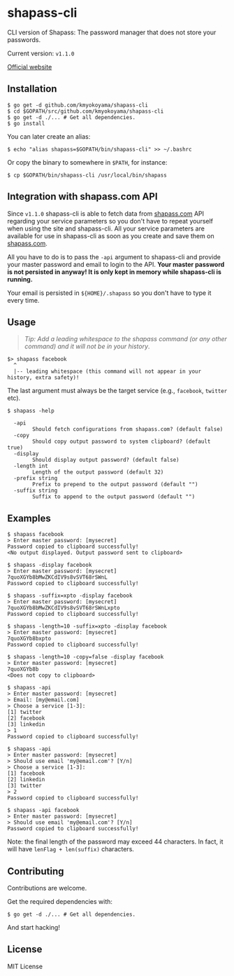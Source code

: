 # shapass-cli

CLI version of Shapass: The password manager that does not store your passwords.

Current version: `v1.1.0`

[Official website](https://shapass.com/)

## Installation

```
$ go get -d github.com/kmyokoyama/shapass-cli
$ cd $GOPATH/src/github.com/kmyokoyama/shapass-cli
$ go get -d ./... # Get all dependencies.
$ go install
```

You can later create an alias:

```
$ echo "alias shapass=$GOPATH/bin/shapass-cli" >> ~/.bashrc
```

Or copy the binary to somewhere in `$PATH`, for instance:

```
$ cp $GOPATH/bin/shapass-cli /usr/local/bin/shapass
```

## Integration with shapass.com API

Since `v1.1.0` shapass-cli is able to fetch data from [shapass.com](https://shapass.com/) API
regarding your service parameters so you don't have to repeat yourself when using the
site and shapass-cli. All your service parameters are available for use in shapass-cli
as soon as you create and save them on [shapass.com](https://shapass.com/).

All you have to do is to pass the `-api` argument to shapass-cli
and provide your master password and email to login to the API. **Your master password
is not persisted in anyway! It is only kept in memory while shapass-cli is running.**

Your email is persisted in `${HOME}/.shapass` so you don't have to type it every time.

## Usage

> *Tip: Add a leading whitespace to the shapass command (or any other command)
> and it will not be in your history*.

```
$> shapass facebook
  ^
  |-- leading whitespace (this command will not appear in your history, extra safety)!
```

The last argument must always be the target service (e.g., `facebook`, `twitter` etc).
```
$ shapass -help

  -api
        Should fetch configurations from shapass.com? (default false)
  -copy
        Should copy output password to system clipboard? (default true)
  -display
        Should display output password? (default false)
  -length int
        Length of the output password (default 32)
  -prefix string
        Prefix to prepend to the output password (default "")
  -suffix string
        Suffix to append to the output password (default "")
```

## Examples

```
$ shapass facebook
> Enter master password: [mysecret]
Password copied to clipboard successfully!
<No output displayed. Output password sent to clipboard>
```

```
$ shapass -display facebook
> Enter master password: [mysecret]
7quoXGYb8bMwZKCdIV9s8vSVT68rSWnL
Password copied to clipboard successfully!
```

```
$ shapass -suffix=xpto -display facebook
> Enter master password: [mysecret]
7quoXGYb8bMwZKCdIV9s8vSVT68rSWnLxpto
Password copied to clipboard successfully!
```

```
$ shapass -length=10 -suffix=xpto -display facebook
> Enter master password: [mysecret]
7quoXGYb8bxpto
Password copied to clipboard successfully!
```

```
$ shapass -length=10 -copy=false -display facebook
> Enter master password: [mysecret]
7quoXGYb8b
<Does not copy to clipboard>
```

```
$ shapass -api
> Enter master password: [mysecret]
> Email: [my@email.com]
> Choose a service [1-3]:
[1] twitter
[2] facebook
[3] linkedin
> 1
Password copied to clipboard successfully!
```

```
$ shapass -api
> Enter master password: [mysecret]
> Should use email 'my@email.com'? [Y/n] 
> Choose a service [1-3]:
[1] facebook
[2] linkedin
[3] twitter
> 2
Password copied to clipboard successfully!
```

```
$ shapass -api facebook
> Enter master password: [mysecret]
> Should use email 'my@email.com'? [Y/n] 
Password copied to clipboard successfully!
```

Note: the final length of the password may exceed 44 characters. In fact, it will have
`lenFlag + len(suffix)` characters.

## Contributing

Contributions are welcome.

Get the required dependencies with:

```
$ go get -d ./... # Get all dependencies.
```

And start hacking!

## License

MIT License
